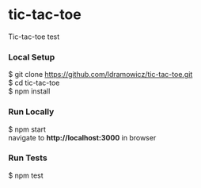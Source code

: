 # tic-tac-toe
Tic-tac-toe test

### Local Setup
$ git clone https://github.com/ldramowicz/tic-tac-toe.git <br>
$ cd tic-tac-toe\
$ npm install

### Run Locally
$ npm start\
navigate to **http://localhost:3000** in browser

### Run Tests
$ npm test